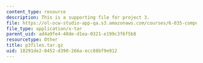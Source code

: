 ```yaml
---
content_type: resource
description: This is a supporting file for project 3.
file: https://ol-ocw-studio-app-qa.s3.amazonaws.com/courses/6-035-computer-language-engineering-spring-2010/18291de20452d390266aecc88bf9e912_p3files.tar.gz
file_type: application/x-tar
parent_uid: ad4a9fe4-40de-d1ea-0321-e199c3f6f5b8
resourcetype: Other
title: p3files.tar.gz
uid: 18291de2-0452-d390-266a-ecc88bf9e912
---
```

